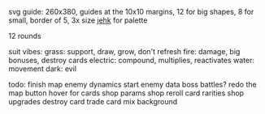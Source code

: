 svg guide: 260x380, guides at the 10x10 margins, 12 for big shapes, 8 for small, border of 5, 3x size
[jehk](https://lospec.com/palette-list/jehkoba64) for palette

12 rounds

suit vibes:
grass: support, draw, grow, don't refresh
fire: damage, big bonuses, destroy cards
electric: compound, multiplies, reactivates
water: movement
dark: evil

todo:
finish map
enemy dynamics start
enemy data
boss battles?
redo the map button
hover for cards
shop params
shop reroll
card rarities
shop upgrades
destroy card
trade card
mix background
